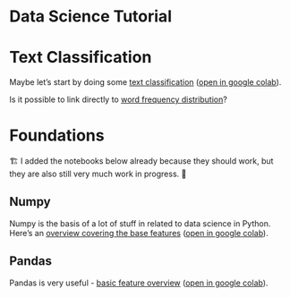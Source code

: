 # Data Science Tutorial

<!-- WARNING: THIS FILE WAS AUTOGENERATED! DO NOT EDIT! -->

# Text Classification

Maybe let’s start by doing some [text
classification](text_classification.ipynb) ([open in google
colab](https://colab.research.google.com/github/ephes/data_science_tutorial/blob/main/text_classification.ipynb)).

Is it possible to link directly to [word frequency
distribution](text_classification.ipynb#Word-frequency-distribution)?

# Foundations

🏗 I added the notebooks below already because they should work, but they
are also still very much work in progress. 👷

## Numpy

Numpy is the basis of a lot of stuff in related to data science in
Python. Here’s an [overview covering the base features](numpy.ipynb)
([open in google
colab](https://colab.research.google.com/github/ephes/data_science_tutorial/blob/main/numpy.ipynb)).

## Pandas

Pandas is very useful - [basic feature overview](pandas.ipynb) ([open in
google
colab](https://colab.research.google.com/github/ephes/data_science_tutorial/blob/main/pandas.ipynb)).
